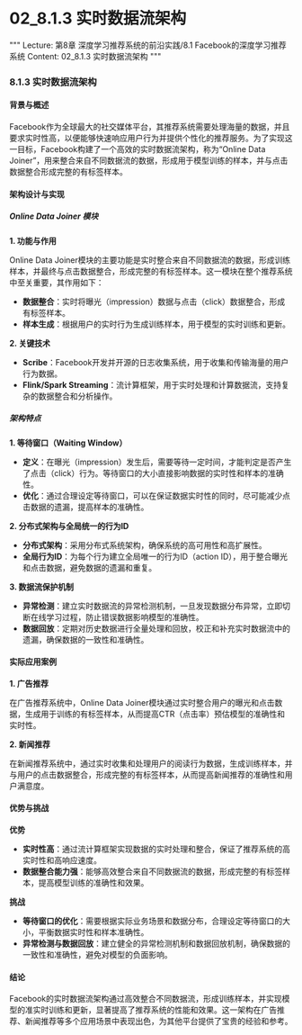 # 02_8.1.3 实时数据流架构

"""
Lecture: 第8章 深度学习推荐系统的前沿实践/8.1 Facebook的深度学习推荐系统
Content: 02_8.1.3 实时数据流架构
"""

### 8.1.3 实时数据流架构

#### 背景与概述

Facebook作为全球最大的社交媒体平台，其推荐系统需要处理海量的数据，并且要求实时性高，以便能够快速响应用户行为并提供个性化的推荐服务。为了实现这一目标，Facebook构建了一个高效的实时数据流架构，称为“Online Data Joiner”，用来整合来自不同数据流的数据，形成用于模型训练的样本，并与点击数据整合形成完整的有标签样本。

#### 架构设计与实现

##### Online Data Joiner 模块

**1. 功能与作用**

Online Data Joiner模块的主要功能是实时整合来自不同数据流的数据，形成训练样本，并最终与点击数据整合，形成完整的有标签样本。这一模块在整个推荐系统中至关重要，其作用如下：
- **数据整合**：实时将曝光（impression）数据与点击（click）数据整合，形成有标签样本。
- **样本生成**：根据用户的实时行为生成训练样本，用于模型的实时训练和更新。

**2. 关键技术**

- **Scribe**：Facebook开发并开源的日志收集系统，用于收集和传输海量的用户行为数据。
- **Flink/Spark Streaming**：流计算框架，用于实时处理和计算数据流，支持复杂的数据整合和分析操作。

##### 架构特点

**1. 等待窗口（Waiting Window）**

- **定义**：在曝光（impression）发生后，需要等待一定时间，才能判定是否产生了点击（click）行为。等待窗口的大小直接影响数据的实时性和样本的准确性。
- **优化**：通过合理设定等待窗口，可以在保证数据实时性的同时，尽可能减少点击数据的遗漏，提高样本的准确性。

**2. 分布式架构与全局统一的行为ID**

- **分布式架构**：采用分布式系统架构，确保系统的高可用性和高扩展性。
- **全局行为ID**：为每个行为建立全局唯一的行为ID（action ID），用于整合曝光和点击数据，避免数据的遗漏和重复。

**3. 数据流保护机制**

- **异常检测**：建立实时数据流的异常检测机制，一旦发现数据分布异常，立即切断在线学习过程，防止错误数据影响模型的准确性。
- **数据回放**：定期对历史数据进行全量处理和回放，校正和补充实时数据流中的遗漏，确保数据的一致性和准确性。

#### 实际应用案例

**1. 广告推荐**

在广告推荐系统中，Online Data Joiner模块通过实时整合用户的曝光和点击数据，生成用于训练的有标签样本，从而提高CTR（点击率）预估模型的准确性和实时性。

**2. 新闻推荐**

在新闻推荐系统中，通过实时收集和处理用户的阅读行为数据，生成训练样本，并与用户的点击数据整合，形成完整的有标签样本，从而提高新闻推荐的准确性和用户满意度。

#### 优势与挑战

**优势**

- **实时性高**：通过流计算框架实现数据的实时处理和整合，保证了推荐系统的高实时性和高响应速度。
- **数据整合能力强**：能够高效整合来自不同数据流的数据，形成完整的有标签样本，提高模型训练的准确性和效果。

**挑战**

- **等待窗口的优化**：需要根据实际业务场景和数据分布，合理设定等待窗口的大小，平衡数据实时性和样本准确性。
- **异常检测与数据回放**：建立健全的异常检测机制和数据回放机制，确保数据的一致性和准确性，避免对模型的负面影响。

#### 结论

Facebook的实时数据流架构通过高效整合不同数据流，形成训练样本，并实现模型的准实时训练和更新，显著提高了推荐系统的性能和效果。这一架构在广告推荐、新闻推荐等多个应用场景中表现出色，为其他平台提供了宝贵的经验和参考。
